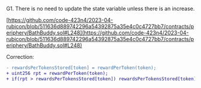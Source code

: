 G1. There is no need to update the state variable unless there is an increase. 

[https://github.com/code-423n4/2023-04-rubicon/blob/511636d889742296a54392875a35e4c0c4727bb7/contracts/periphery/BathBuddy.sol#L248](https://github.com/code-423n4/2023-04-rubicon/blob/511636d889742296a54392875a35e4c0c4727bb7/contracts/periphery/BathBuddy.sol#L248)

Correction: 
```diff
- rewardsPerTokensStored[token] = rewardPerToken(token);
+ uint256 rpt = rewardPerToken(token);
+ if(rpt > rewardsPerTokensStored[token]) rewardsPerTokensStored[token] = rpt;

```